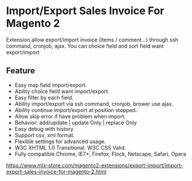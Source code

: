 # Import/Export Sales Invoice For Magento 2

Extension allow export/import invoice (items / comment...) through ssh command, cronjob, ajax. You can choice field and sort field want export/import

## Feature
- Easy map field import/export.
- Ability choice field want import/export.
- Easy filter by each field.
- Ability import/export via ssh command, cronjob, brower use ajax.
- Ability continue import/export at position stopped.
- Allow skip error if have problem when import.
- Behavior: add/update | update Only | replace Only
- Easy debug with history.
- Support csv, xml format.
- Flexible settings for advanced usage.
- W3C XHTML 1.0 Transitional. W3C CSS Valid.
- Fully compatible Chrome, IE7+, Firefox, Flock, Netscape, Safari, Opera

https://www.mlx-store.com/magento2-extensions/export-import/import-export-sales-invoice-for-magento-2.html
